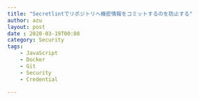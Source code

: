 ```yaml
---
title: "Secretlintでリポジトリへ機密情報をコミットするのを防止する"
author: azu
layout: post
date : 2020-03-19T00:08
category: Security
tags:
    - JavaScript
    - Docker
    - Git
    - Security
    - Credential

---
```


